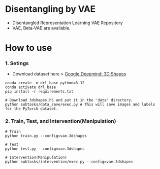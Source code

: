# Disentangling by VAE
* Disentangled Representation Learning VAE Repository
* VAE, Beta-VAE are available.

# How to use
### 1. Setings
* Download dataset here > <a href="https://github.com/google-deepmind/3d-shapes">Google Deepmind: 3D Shapes</a>
```
conda create -n drl_base python=3.12
conda activate drl_base
pip install -r requirements.txt

# Download 3dshapes.h5 and put it in the 'data' directory.
python subtasks/data_save/exec.py # This will save images and labels for the PyTorch dataset.
```

### 2. Train, Test, and Intervention(Manipulation)
```
# Train
python train.py --config=vae.3dshapes

# Test
python test.py --config=vae.3dshapes

# Intervention(Manipulation)
python subtasks/intervention/exec.py --config=vae.3dshapes
```